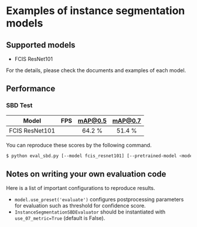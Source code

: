 # Examples of instance segmentation models

## Supported models

- FCIS ResNet101

For the details, please check the documents and examples of each model.

## Performance

### SBD Test

| Model | FPS | mAP@0.5 | mAP@0.7 |
|:-:|:-:|:-:|:-:|
| FCIS ResNet101 | | 64.2 % | 51.4 % |

You can reproduce these scores by the following command.

```bash
$ python eval_sbd.py [--model fcis_resnet101] [--pretrained-model <model_path>] [--gpu <gpu>]
```

## Notes on writing your own evaluation code

Here is a list of important configurations to reproduce results.

+ `model.use_preset('evaluate')` configures postprocessing parameters for evaluation such as threshold for confidence score.
+ `InstanceSegmentationSBDEvaluator` should be instantiated with `use_07_metric=True` (default is False).

